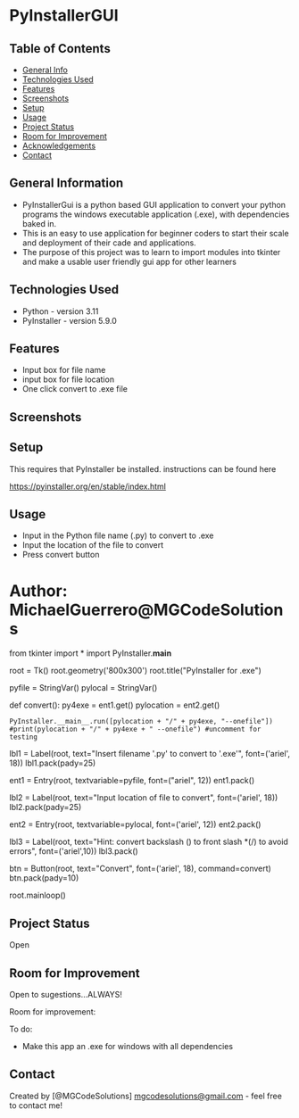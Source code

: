 # PyInstallerGUI
 <!-- If you have the project hosted somewhere, include the link here. -->

## Table of Contents
* [General Info](#general-information)
* [Technologies Used](#technologies-used)
* [Features](#features)
* [Screenshots](#screenshots)
* [Setup](#setup)
* [Usage](#usage)
* [Project Status](#project-status)
* [Room for Improvement](#room-for-improvement)
* [Acknowledgements](#acknowledgements)
* [Contact](#contact)
<!-- * [License](#license) -->


## General Information
- PyInstallerGui is a python based GUI application to convert your python programs the windows executable application (.exe), with dependencies baked in.
- This is an easy to use application for beginner coders to start their scale and deployment of their cade and applications.
- The purpose of this project was to learn to import modules into tkinter and make a usable user friendly gui app for other learners
<!-- You don't have to answer all the questions - just the ones relevant to your project. -->


## Technologies Used
- Python - version 3.11
- PyInstaller - version 5.9.0



## Features
- Input box for file name
- input box for file location
- One click convert to .exe file


## Screenshots
<!--[Example screenshot](./img/screenshot.png)-->
<!-- If you have screenshots you'd like to share, include them here. -->


## Setup
This requires that PyInstaller be installed. instructions can be found here 

https://pyinstaller.org/en/stable/index.html

<!--Proceed to describe how to install / setup one's local environment / get started with the project.-->


## Usage
- Input in the Python file name (.py) to convert to .exe
- Input the location of the file to convert
- Press convert button

# Author: MichaelGuerrero@MGCodeSolutions

from tkinter import *
import PyInstaller.__main__

root = Tk()
root.geometry('800x300')
root.title("PyInstaller for .exe")

pyfile = StringVar()
pylocal = StringVar()

def convert():
    py4exe = ent1.get()
    pylocation = ent2.get()
   
    PyInstaller.__main__.run([pylocation + "/" + py4exe, "--onefile"])
    #print(pylocation + "/" + py4exe + " --onefile") #uncomment for testing

lbl1 = Label(root, text="Insert filename '.py' to convert to '.exe'", font=('ariel', 18))
lbl1.pack(pady=25)

ent1 = Entry(root, textvariable=pyfile, font=("ariel", 12))
ent1.pack()

lbl2 = Label(root, text="Input location of file to convert", font=('ariel', 18))
lbl2.pack(pady=25)

ent2 = Entry(root, textvariable=pylocal, font=('ariel', 12))
ent2.pack()


lbl3 = Label(root, text="Hint: convert backslash (\) to front slash *(/) to avoid errors", font=('ariel',10))
lbl3.pack()

btn = Button(root, text="Convert", font=('ariel', 18), command=convert)
btn.pack(pady=10)

root.mainloop()


## Project Status
Open


## Room for Improvement
Open to sugestions...ALWAYS!

Room for improvement:


To do:
- Make this app an .exe for windows with all dependencies


## Contact
Created by [@MGCodeSolutions] mgcodesolutions@gmail.com - feel free to contact me!


<!-- Optional -->
<!-- ## License -->
<!-- This project is open source and available under the [... License](). -->

<!-- You don't have to include all sections - just the one's relevant to your project -->
